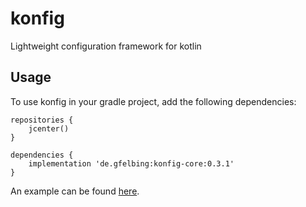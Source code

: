 # konfig

Lightweight configuration framework for kotlin

## Usage

To use konfig in your gradle project, add the following dependencies:

```
repositories {
    jcenter()
}

dependencies {
    implementation 'de.gfelbing:konfig-core:0.3.1'
}
```

An example can be found [here](projects/examples/src/main/kotlin/de/gfelbing/konfig/examples/hello/Main.kt).


